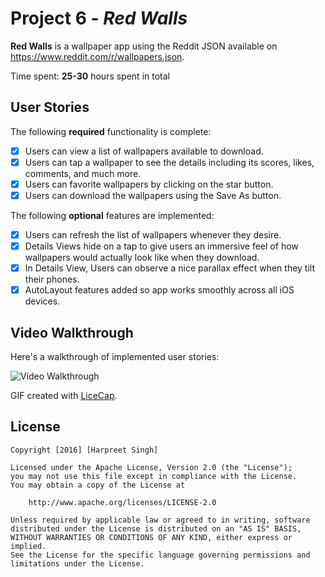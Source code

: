 # Project 6 - *Red Walls*

**Red Walls** is a wallpaper app using the Reddit JSON available on https://www.reddit.com/r/wallpapers.json.

Time spent: **25-30** hours spent in total

## User Stories

The following **required** functionality is complete:

- [x] Users can view a list of wallpapers available to download.
- [x] Users can tap a wallpaper to see the details including its scores, likes, comments, and much more.
- [x] Users can favorite wallpapers by clicking on the star button.
- [x] Users can download the wallpapers using the Save As button.

The following **optional** features are implemented:

- [x] Users can refresh the list of wallpapers whenever they desire.
- [x] Details Views hide on a tap to give users an immersive feel of how wallpapers would actually look like when they download.
- [x] In Details View, Users can observe a nice parallax effect when they tilt their phones. 
- [x] AutoLayout features added so app works smoothly across all iOS devices.

## Video Walkthrough 

Here's a walkthrough of implemented user stories:

<img src='http://imgur.com/xtgQ7EI' title='Video Walkthrough' width='' alt='Video Walkthrough' />

GIF created with [LiceCap](http://www.cockos.com/licecap/).

## License

    Copyright [2016] [Harpreet Singh]

    Licensed under the Apache License, Version 2.0 (the "License");
    you may not use this file except in compliance with the License.
    You may obtain a copy of the License at

        http://www.apache.org/licenses/LICENSE-2.0

    Unless required by applicable law or agreed to in writing, software
    distributed under the License is distributed on an "AS IS" BASIS,
    WITHOUT WARRANTIES OR CONDITIONS OF ANY KIND, either express or implied.
    See the License for the specific language governing permissions and
    limitations under the License.
